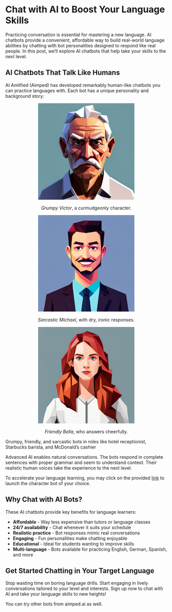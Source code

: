 # Chat with AI to Boost Your Language Skills
Practicing conversation is essential for mastering a new language. AI chatbots provide a convenient, affordable way to build real-world language abilities by chatting with bot personalities designed to respond like real people. In this post, we’ll explore AI chatbots that help take your skills to the next level.  

## AI Chatbots That Talk Like Humans  

AI Amlified (Aimped) has developed remarkably human-like chatbots you can practice languages with. Each bot has a unique personality and background story:   

<div style="text-align:center">
  <img src="assets/improve-language-skills-with-ai-chatbots/grumpy-old-man.png" alt="grumpy-old-man" width="300" height="300" />
  <p><em>Grumpy Victor</em>, a curmudgeonly character.</p>
</div>

<div style="text-align:center">
  <img src="assets/improve-language-skills-with-ai-chatbots/sarcastic-adult-man.png" alt="sarcastic-adult-man" width="300" height="300" />
  <p><em>Sarcastic Michael</em>, with dry, ironic responses.</p>
</div>
  
<div style="text-align:center">
  <img src="assets/improve-language-skills-with-ai-chatbots/friendly-young-lady.png" alt="friendly-young-lady" width="300" height="300" />
  <p><em>Friendly Bella</em>, who answers cheerfully.</p>
</div>

Grumpy, friendly, and sarcastic bots in roles like hotel receptionist, Starbucks barista, and McDonald’s cashier  

Advanced AI enables natural conversations. The bots respond in complete sentences with proper grammar and seem to understand context. Their realistic human voices take the experience to the next level.  

To accelerate your language learning, you may click on the provided <a href="https://dev.aimped.ai/models">link</a> to launch the character bot of your choice.
## Why Chat with AI Bots?
These AI chatbots provide key benefits for language learners:

- **Affordable** - Way less expensive than tutors or language classes  
- **24/7 availability** - Chat whenever it suits your schedule  
- **Realistic practice** - Bot responses mimic real conversations  
- **Engaging** - Fun personalities make chatting enjoyable  
- **Educational** - Ideal for students wanting to improve skills  
- **Multi-language** - Bots available for practicing English, German, Spanish, and more  

## Get Started Chatting in Your Target Language
Stop wasting time on boring language drills. Start engaging in lively conversations tailored to your level and interests. Sign up now to chat with AI and take your language skills to new heights!  

You can try other bots from aimped.ai as well.  
